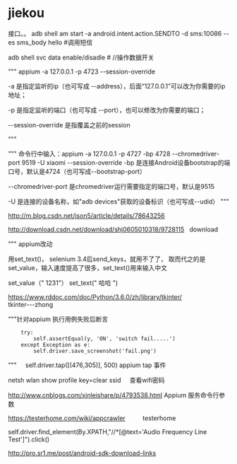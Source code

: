 # jiekou
接口。。
adb shell am start -a android.intent.action.SENDTO -d sms:10086 --es sms_body  hello
#调用短信


adb shell svc data enable/disadle   # //操作数据开关


"""
appium -a 127.0.0.1 -p 4723 --session-override      


-a 是指定监听的ip（也可写成 --address），后面“127.0.0.1”可以改为你需要的ip地址；

-p 是指定监听的端口（也可写成 --port），也可以修改为你需要的端口；

--session-override 是指覆盖之前的session


"""



"""
命令行中输入：appium -a 127.0.0.1 -p 4727 -bp 4728 --chromedriver-port 9519 -U xiaomi --session-override
-bp 是连接Android设备bootstrap的端口号，默认是4724（也可写成--bootstrap-port）

--chromedriver-port 是chromedriver运行需要指定的端口号，默认是9515

-U 是连接的设备名称，如"adb devices"获取的设备标识（也可写成--udid）
"""


http://m.blog.csdn.net/json5/article/details/78643256   


http://download.csdn.net/download/shj0605010318/9728115   download




"""
appium改动

用set_text()， selenium 3.4后send_keys，就用不了了， 取而代之的是set_value，输入速度提高了很多，set_text()用来输入中文

set_value（" 1231"）
set_text(" 哈哈 ")



https://www.rddoc.com/doc/Python/3.6.0/zh/library/tkinter/                 tkinter---zhong



"""针对appium 执行用例失败后断言


        try:
            self.assertEqual(y, 'ON', 'switch fail.....')
        except Exception as e:
            self.driver.save_screenshot('fail.png')


"""
     self.driver.tap([(476,305)], 500)  appium tap 事件

netsh wlan show profile key=clear ssid     查看wifi密码


http://www.cnblogs.com/xinleishare/p/4793538.html      Appium 服务命令行参数

https://testerhome.com/wiki/appcrawler          testerhome









self.driver.find_element(By.XPATH,"//*[@text='Audio Frequency Line Test']").click()














http://pro.sr1.me/post/android-sdk-download-links
